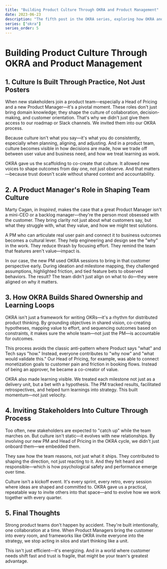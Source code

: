 ```yaml
---
title: "Building Product Culture Through OKRA and Product Management"
date: 2023-06-23
description: "The fifth post in the OKRA series, exploring how OKRA and product management practices shape team culture, foster shared ownership, and accelerate learning."
series: ["okra"]
series_order: 5
---
```


# Building Product Culture Through OKRA and Product Management

## 1. Culture Is Built Through Practice, Not Just Posters

When new stakeholders join a product team—especially a Head of Pricing and a new Product Manager—it's a pivotal moment. These roles don't just bring domain knowledge; they shape the culture of collaboration, decision-making, and customer orientation. That's why we didn't just give them access to our roadmap or Slack channels. We invited them into our OKRA process.

Because culture isn't what you say—it's what you do consistently, especially when planning, aligning, and adjusting. And in a product team, culture becomes visible in how decisions are made, how we trade off between user value and business need, and how we treat learning as work.

OKRA gave us the scaffolding to co-create that culture. It allowed new voices to shape outcomes from day one, not just observe. And that matters—because trust doesn't scale without shared context and accountability.

## 2. A Product Manager's Role in Shaping Team Culture

Marty Cagan, in _Inspired_, makes the case that a great Product Manager isn't a mini-CEO or a backlog manager—they're the person most obsessed with the customer. They bring clarity not just about what customers say, but what they struggle with, what they value, and how we might test solutions.

A PM who can articulate real user pain and connect it to business outcomes becomes a cultural lever. They help engineering and design see the "why" in the work. They reduce thrash by focusing effort. They remind the team that features aren't value—impact is.

In our case, the new PM used OKRA sessions to bring in that customer perspective early. During ideation and milestone mapping, they challenged assumptions, highlighted friction, and tied feature bets to observed behaviors. The result? The team didn't just align on what to do—they were aligned on why it matters.

## 3. How OKRA Builds Shared Ownership and Learning Loops

OKRA isn't just a framework for writing OKRs—it's a rhythm for distributed product thinking. By grounding objectives in shared vision, co-creating hypotheses, mapping value to effort, and sequencing outcomes based on constraints, it makes sure the whole team—not just the PM—is accountable for outcomes.

This process avoids the classic anti-pattern where Product says "what" and Tech says "how." Instead, everyone contributes to "why now" and "what would validate this." Our Head of Pricing, for example, was able to connect monetization goals to customer pain and friction in booking flows. Instead of being an approver, he became a co-creator of value.

OKRA also made learning visible. We treated each milestone not just as a delivery unit, but a bet with a hypothesis. The PM tracked results, facilitated retrospectives, and helped turn learnings into strategy. This built momentum—not just velocity.

## 4. Inviting Stakeholders Into Culture Through Process

Too often, new stakeholders are expected to "catch up" while the team marches on. But culture isn't static—it evolves with new relationships. By involving our new PM and Head of Pricing in the OKRA cycle, we didn't just onboard them—we embedded them.

They saw how the team reasons, not just what it ships. They contributed to shaping the direction, not just reacting to it. And they felt heard and responsible—which is how psychological safety and performance emerge over time.

Culture isn't a kickoff event. It's every sprint, every retro, every session where ideas are shaped and committed to. OKRA gave us a practical, repeatable way to invite others into that space—and to evolve how we work together with every quarter.

## 5. Final Thoughts

Strong product teams don't happen by accident. They're built intentionally, one collaboration at a time. When Product Managers bring the customer into every room, and frameworks like OKRA invite everyone into the strategy, we stop acting in silos and start thinking like a unit.

This isn't just efficient—it's energizing. And in a world where customer needs shift fast and trust is fragile, that might be your team's greatest advantage.
